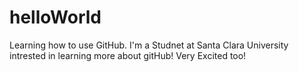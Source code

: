 # helloWorld
Learning how to use GitHub.
I'm a Studnet at Santa Clara University intrested in learning more about gitHub! Very Excited too!
